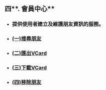 ## 四**. 會員中心**

* ### 提供使用者建立及維護朋友資訊的服務。
* ### [\(一\)搜尋朋友](/chapter2/56db-peng-you/4e0029-sou-xun-peng-you.md)
* ### [\(二\)匯出VCard](/chapter2/56db-peng-you/4e8c29-hui-chu-vcard.md)
* ### [\(三\)下載VCard](/chapter2/56db-peng-you/4e0929-xia-zai-vcard.md)
* ### [\(四\)移除朋友](/chapter2/56db-peng-you/56db29-yi-chu-peng-you.md)

### 



